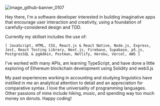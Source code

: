 ![image_github-banner_0107](https://user-images.githubusercontent.com/37253415/148599492-3b540a51-bf9b-4059-bc2f-e19bf6e9a96d.png) 

Hey there, I'm a software developer interested in building imaginative apps that encourage user interaction and creativity, using a foundation of carefully-considered design and TDD.  

Currently my skillset includes the use of:  

```[ JavaScript, HTML, CSS, React.js & React Native, Node.js, Express, Jest, React Testing Library, Next.js, Firebase, Supabase, p5.js, PostgresSQL & pgAdmin, Postman, Netlify, Heroku, Vercel, AWS ]```  

I've worked with many APIs, am learning TypeScript, and have done a little exploring of Ethereum blockchain development using Solidity and web3.js

My past experiences working in accounting and studying linguistics have instilled in me an analytical attention to detail and an appreciation for comparative syntax. I love the universality of programming languages. Other passions of mine include hiking, music, and spending way too much money on donuts. Happy coding! 

